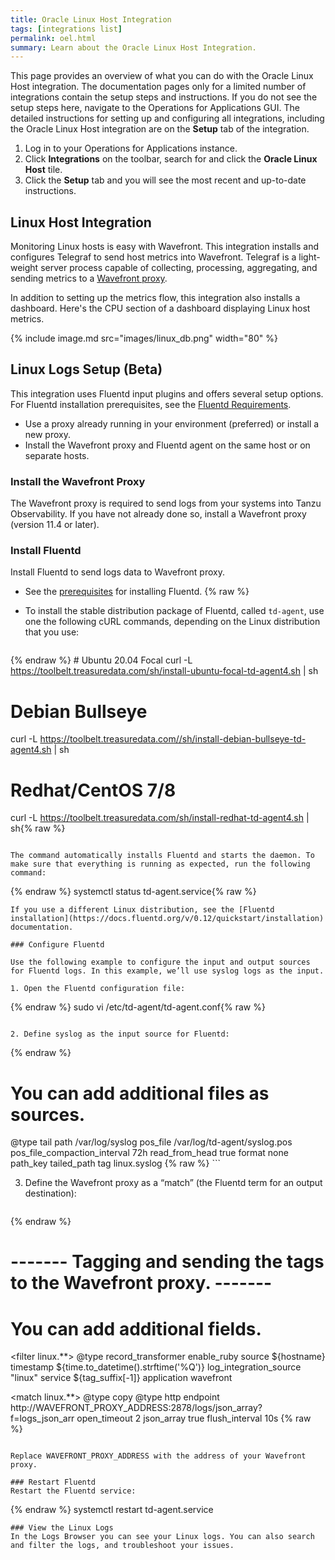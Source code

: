 ```yaml
---
title: Oracle Linux Host Integration
tags: [integrations list]
permalink: oel.html
summary: Learn about the Oracle Linux Host Integration.
---
```


This page provides an overview of what you can do with the Oracle Linux Host integration. The documentation pages only for a limited number of integrations contain the setup steps and instructions. If you do not see the setup steps here, navigate to the Operations for Applications GUI. The detailed instructions for setting up and configuring all integrations, including the Oracle Linux Host integration are on the **Setup** tab of the integration.

1. Log in to your Operations for Applications instance. 
2. Click **Integrations** on the toolbar, search for and click the **Oracle Linux Host** tile. 
3. Click the **Setup** tab and you will see the most recent and up-to-date instructions.

## Linux Host Integration

Monitoring Linux hosts is easy with Wavefront. This integration installs and configures Telegraf to send host metrics
into Wavefront. Telegraf is a light-weight server process capable of collecting, processing, aggregating, and sending metrics to a [Wavefront proxy](https://docs.wavefront.com/proxies.html).

In addition to setting up the metrics flow, this integration also installs a dashboard. Here's the CPU section of a dashboard displaying Linux host metrics.

{% include image.md src="images/linux_db.png" width="80" %}


## Linux Logs Setup (Beta)

This integration uses Fluentd input plugins and offers several setup options. For Fluentd installation prerequisites, see the [Fluentd Requirements](https://docs.fluentd.org/installation/before-install).

* Use a proxy already running in your environment (preferred) or install a new proxy. 
* Install the Wavefront proxy and Fluentd agent on the same host or on separate hosts.

### Install the Wavefront Proxy

The Wavefront proxy is required to send logs from your systems into Tanzu Observability. If you have not already done so, install a Wavefront proxy (version 11.4 or later).


### Install Fluentd
Install Fluentd to send logs data to Wavefront proxy.

* See the [prerequisites](https://docs.fluentd.org/installation/before-install) for installing Fluentd.
{% raw %}
* To install the stable distribution package of Fluentd, called ```td-agent```, use one the following cURL commands, depending on the Linux distribution that you use:
    
   ```
{% endraw %}
    # Ubuntu 20.04 Focal
    curl -L https://toolbelt.treasuredata.com/sh/install-ubuntu-focal-td-agent4.sh | sh

   # Debian Bullseye
   curl -L https://toolbelt.treasuredata.com//sh/install-debian-bullseye-td-agent4.sh | sh

   # Redhat/CentOS 7/8
   curl -L https://toolbelt.treasuredata.com/sh/install-redhat-td-agent4.sh | sh{% raw %}
   ```

  The command automatically installs Fluentd and starts the daemon. To make sure that everything is running as expected, run the following command:
   ```
{% endraw %}
    systemctl status td-agent.service{% raw %}
   ```
   If you use a different Linux distribution, see the [Fluentd installation](https://docs.fluentd.org/v/0.12/quickstart/installation) documentation.

### Configure Fluentd

Use the following example to configure the input and output sources for Fluentd logs. In this example, we’ll use syslog logs as the input.

1. Open the Fluentd configuration file:
   ```
{% endraw %}
   sudo vi /etc/td-agent/td-agent.conf{% raw %}
   ```

2. Define syslog as the input source for Fluentd:
   ```
{% endraw %}
   # You can add additional files as sources.
   <source>
      @type tail
      path /var/log/syslog
      pos_file /var/log/td-agent/syslog.pos
      pos_file_compaction_interval 72h
      read_from_head true
      format none
      path_key tailed_path
      tag linux.syslog
   </source>{% raw %}
   ```

3. Define the Wavefront proxy as a “match” (the Fluentd term for an output destination):
   ```
{% endraw %}
   # ------- Tagging and sending the tags to the Wavefront proxy. -------
   # You can add additional fields.
   <filter linux.**>
     @type record_transformer
     enable_ruby
     <record>
       source ${hostname}
       timestamp ${time.to_datetime().strftime('%Q')}
       log_integration_source "linux"
       service ${tag_suffix[-1]}
       application wavefront
     </record>
   </filter>

   <match linux.**>
      @type copy
      <store>
       @type http
       endpoint http://WAVEFRONT_PROXY_ADDRESS:2878/logs/json_array?f=logs_json_arr
       open_timeout 2
       json_array true
       <buffer>
         flush_interval 10s
       </buffer>
     </store>
   </match>{% raw %}
   ```

   Replace WAVEFRONT_PROXY_ADDRESS with the address of your Wavefront proxy.

### Restart Fluentd
Restart the Fluentd service:
```
{% endraw %}
systemctl restart td-agent.service
```
### View the Linux Logs
In the Logs Browser you can see your Linux logs. You can also search and filter the logs, and troubleshoot your issues.

